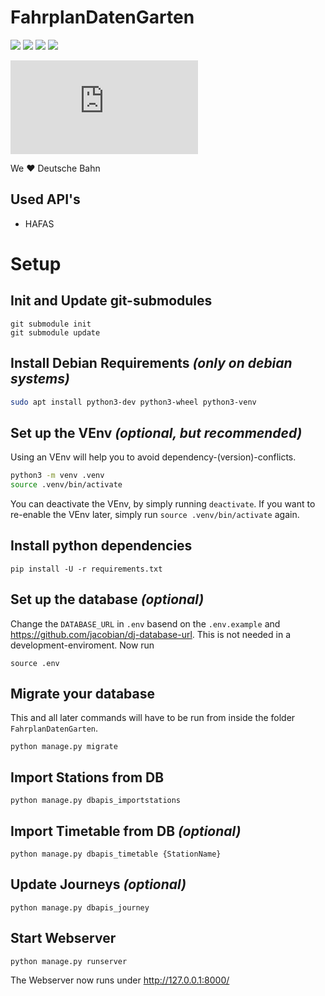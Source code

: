 # FahrplanDatenGarten
![](https://jhbadge.freetls.fastly.net/?evt=ber&year=2019) [![](https://jhbadge.freetls.fastly.net/?type=view-presentation&evt=ber&year=2018)](https://media.ccc.de/v/jh19-fahrplandatengarten)
![](https://jhbadge.freetls.fastly.net/?evt=ulm&year=2019) [![](https://jhbadge.freetls.fastly.net/?type=view-presentation&evt=ulm&year=2019)](https://media.ccc.de/v/currently-not-published)

[![#FahrplanDatenGarten on noemis.me](https://img.shields.io/matrix/fahrplandatengarten:noemis.me?logo=matrix&server_fqdn=matrix.noemis.me)](https://noemis.me/riot/#/room/#fahrplandatengarten:noemis.me)

We  ❤️  Deutsche Bahn

## Used API's
  - HAFAS

# Setup

## Init and Update git-submodules
```
git submodule init
git submodule update
```

## Install Debian Requirements *(only on debian systems)*
```bash
sudo apt install python3-dev python3-wheel python3-venv
```
## Set up the VEnv *(optional, but recommended)*
Using an VEnv will help you to avoid dependency-(version)-conflicts.
```bash
python3 -m venv .venv
source .venv/bin/activate
```
You can deactivate the VEnv, by simply running `deactivate`.
If you want to re-enable the VEnv later, simply run `source .venv/bin/activate` again.

## Install python dependencies
```
pip install -U -r requirements.txt
```

## Set up the database *(optional)*
Change the `DATABASE_URL` in `.env` basend on the `.env.example` and https://github.com/jacobian/dj-database-url. This is not needed in a development-enviroment.
Now run
```
source .env
```

## Migrate your database
This and all later commands will have to be run from inside the folder `FahrplanDatenGarten`.
```
python manage.py migrate
```

## Import Stations from DB
```
python manage.py dbapis_importstations
```

## Import Timetable from DB *(optional)*
```
python manage.py dbapis_timetable {StationName}
```

## Update Journeys *(optional)*
```
python manage.py dbapis_journey
```

## Start Webserver
```
python manage.py runserver
```
The Webserver now runs under http://127.0.0.1:8000/
